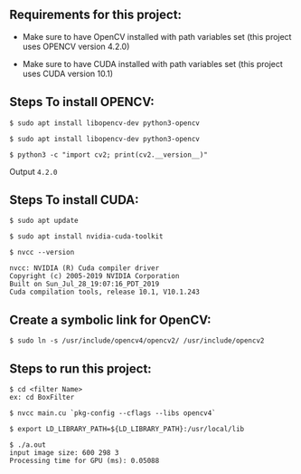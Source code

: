 ## Requirements for this project:

- Make sure to have OpenCV installed with path variables set (this project uses OPENCV version 4.2.0)

- Make sure to have CUDA installed with path variables set (this project uses CUDA version 10.1)
 

## Steps To install OPENCV:

```
$ sudo apt install libopencv-dev python3-opencv
```
```
$ sudo apt install libopencv-dev python3-opencv
```
```
$ python3 -c "import cv2; print(cv2.__version__)"
```
Output
```4.2.0```
## Steps To install CUDA:
```
$ sudo apt update
```
```
$ sudo apt install nvidia-cuda-toolkit
```
```
$ nvcc --version

nvcc: NVIDIA (R) Cuda compiler driver
Copyright (c) 2005-2019 NVIDIA Corporation
Built on Sun_Jul_28_19:07:16_PDT_2019
Cuda compilation tools, release 10.1, V10.1.243
```

## Create a symbolic link for OpenCV:
```
$ sudo ln -s /usr/include/opencv4/opencv2/ /usr/include/opencv2
```
## Steps to run this project:
```
$ cd <filter Name>
ex: cd BoxFilter
```
```
$ nvcc main.cu `pkg-config --cflags --libs opencv4`
```
```
$ export LD_LIBRARY_PATH=${LD_LIBRARY_PATH}:/usr/local/lib
```
```
$ ./a.out
input image size: 600 298 3
Processing time for GPU (ms): 0.05088
```
